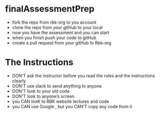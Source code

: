 # finalAssessmentPrep

 - fork the repo from rbk-org to you account
 - clone the repo from your gitHub to your local 
 - now you have the assessment and you can start    
 - when you finish push your code to gitHub
 - create  a pull request from your gitHub to Rbk-org  


 # The Instructions
- DON'T ask the instructor before you read the rules and the instructions clearly
- DON'T use slack to send anything to anyone
- DON'T look to your old code
- DON'T look to anyone’s screen
- you CAN looK to RBK website lectures and code
- you CAN use Google , but you CAN’T copy any code from it